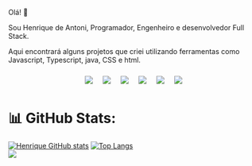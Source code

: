 Olá! 👋

Sou Henrique de Antoni, Programador, Engenheiro e desenvolvedor Full Stack.

Aqui encontrará alguns projetos que criei utilizando ferramentas como Javascript, Typescript, java, CSS e html.

<div style="display: flex; justify-content: center;">
    <div style="display: inline-block; margin: 10px;">
        <img src="https://img.shields.io/badge/React-20232A?style=for-the-badge&logo=react&logoColor=61DAFB">
    </div>
    <div style="display: inline-block; margin: 10px;">
        <img src="https://img.shields.io/badge/JavaScript-F7DF1E?style=for-the-badge&logo=javascript&logoColor=black">
    </div>
    <div style="display: inline-block; margin: 10px;">
        <img src="https://img.shields.io/badge/Java-ED8B00?style=for-the-badge&logo=openjdk&logoColor=white">
    </div>
    <div style="display: inline-block; margin: 10px;">
        <img src="https://img.shields.io/badge/C%2B%2B-00599C?style=for-the-badge&logo=c%2B%2B&logoColor=white">
    </div>
    <div style="display: inline-block; margin: 10px;">
        <img src="https://img.shields.io/badge/HTML5-E34F26?style=for-the-badge&logo=html5&logoColor=white">
    </div>
    <div style="display: inline-block; margin: 10px;">
        <img src="https://img.shields.io/badge/CSS-239120?&style=for-the-badge&logo=css3&logoColor=white">
    </div>
</div>


# 📊 GitHub Stats:

[![Henrique GitHub stats](https://github-readme-stats.vercel.app/api?username=henriquedeantoni)](https://github.com/anuraghazra/github-readme-stats)  [![Top Langs](https://github-readme-stats.vercel.app/api/top-langs/?username=henriquedeantoni&layout=pie)](https://github.com/anuraghazra/github-readme-stats) <br>
![](https://komarev.com/ghpvc/?username=henriquedeantoni)
